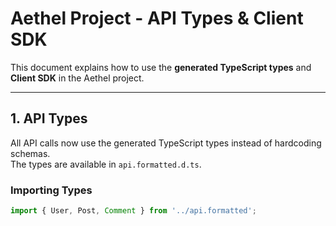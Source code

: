 # Aethel Project - API Types & Client SDK

This document explains how to use the **generated TypeScript types** and **Client SDK** in the Aethel project.

---

## 1. API Types

All API calls now use the generated TypeScript types instead of hardcoding schemas.  
The types are available in `api.formatted.d.ts`.

### Importing Types

```ts
import { User, Post, Comment } from '../api.formatted';
